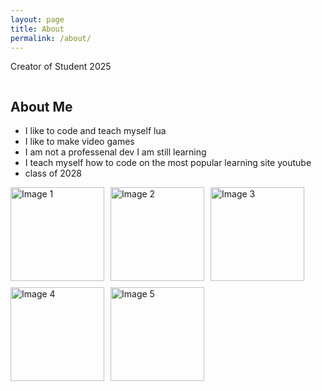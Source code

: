 ```yaml
---
layout: page
title: About
permalink: /about/
---
```


Creator of Student 2025
<style>
    // Style looks pretty compact, but it has a repeat 4, what if we wanted it dynamic
</style>


<style>
    /* Style looks pretty compact, trace grid-container and grid-item in the code */
    .grid-container {
        display: grid;
        grid-template-columns: repeat(auto-fill, minmax(150px, 1fr)); /* Dynamic columns */
        gap: 10px;
    }
    .grid-item {
        text-align: center;
    }
    .grid-item img {
        width: 100%;
        height: 100px; /* Fixed height for uniformity */
        object-fit: contain; /* Ensure the image fits within the fixed height */
    }
    .grid-item p {
        margin: 5px 0; /* Add some margin for spacing */
    }
</style>

<!-- This grid_container class is for the CSS styling, the id is for JavaScript connection -->
<div class="grid-container" id="grid_container">
    <!-- content will be added here by JavaScript -->
</div>

<script>
    // 1. Make a connection to the HTML container defined in the HTML div
    var container = document.getElementById("grid_container"); // This container connects to the HTML div

    // 2. Define a JavaScript object for our http source and our data rows for the Living in the World grid
    var http_source = "https://upload.wikimedia.org/wikipedia/commons/";
    var living_in_the_world = [
        {"flag": "0/01/Flag_of_California.svg", "greeting": "Hey", "description": "Im from here!"},
        {"flag": "f/f3/Flag_of_Russia.svg", "greeting": "Hi", "description": "My mom was born here"},
        {"flag": "4/45/Flag_of_Ireland.svg", "greeting": "Luck of the irish", "description": "Part of my dads side of the family is from here"}
    ]; 
    
    // 3a. Consider how to update style count for size of container
    // The grid-template-columns has been defined as dynamic with auto-fill and minmax

    // 3b. Build grid items inside of our container for each row of data
    for (const location of living_in_the_world) {
        // Create a "div" with "class grid-item" for each row
        var gridItem = document.createElement("div");
        gridItem.className = "grid-item";  // This class name connects the gridItem to the CSS style elements
        // Add "img" HTML tag for the flag
        var img = document.createElement("img");
        img.src = http_source + location.flag; // concatenate the source and flag
        img.alt = location.flag + " Flag"; // add alt text for accessibility

        // Add "p" HTML tag for the description
        var description = document.createElement("p");
        description.textContent = location.description; // extract the description

        // Add "p" HTML tag for the greeting
        var greeting = document.createElement("p");
        greeting.textContent = location.greeting;  // extract the greeting

        // Append img and p HTML tags to the grid item DIV
        gridItem.appendChild(img);
        gridItem.appendChild(description);
        gridItem.appendChild(greeting);

        // Append the grid item DIV to the container DIV
        
        container.appendChild(gridItem);
    }
</script>
## About Me
<html>  
    <ul>
        <li>I like to code and teach myself lua</li>
        <li>I like to make video games</li>
        <li>I am not a professenal dev I am still learning</li>
        <li>I teach myself how to code on the most popular learning site youtube</li>
        <li>class of 2028</li>
    </ul>
</html>


<div style="display: flex; flex-wrap: wrap; gap: 10px;">
  <img src="{{site.baseurl}}/images/about/Roblox_Studio_logo_2021_present.svg.png" alt="Image 1" style="width: 150px; height: auto; object-fit: cover;">
  <img src="{{site.baseurl}}/images/about/What-is-Scripting.jpeg" alt="Image 2" style="width: 150px; height: auto; object-fit: cover;">
  <img src="{{site.baseurl}}/images/about/ai-generated-8523907_640.webp" alt="Image 3" style="width: 150px; height: auto; object-fit: cover;">
  <img src="{{site.baseurl}}/images/about/100th-day-of-school-cartoon-colored-clipart-free-vector.jpg" alt="Image 4" style="width: 150px; height: auto; object-fit: cover;">
  <img src="{{site.baseurl}}/images/about/images.jpeg" alt="Image 5" style="width: 150px; height: auto; object-fit: cover;">
</div>


